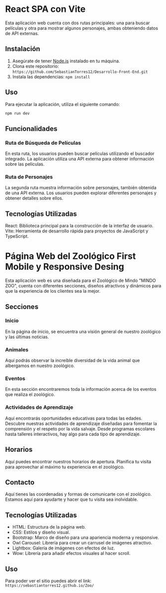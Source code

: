 # React SPA con Vite

Esta aplicación web cuenta con dos rutas principales: una para buscar películas y otra para mostrar algunos personajes, ambas obteniendo datos de API externas.

## Instalación

1. Asegúrate de tener [Node.js](https://nodejs.org/) instalado en tu máquina.
2. Clona este repositorio: `https://github.com/SebastianTorres12/Desarrollo-Front-End.git`
4. Instala las dependencias: `npm install`

## Uso

Para ejecutar la aplicación, utiliza el siguiente comando:

```bash
npm run dev
```

## Funcionalidades
### Ruta de Búsqueda de Películas
En esta ruta, los usuarios pueden buscar películas utilizando el buscador integrado. La aplicación utiliza una API externa para obtener información sobre las películas.

### Ruta de Personajes
La segunda ruta muestra información sobre personajes, también obtenida de una API externa. Los usuarios pueden explorar diferentes personajes y obtener detalles sobre ellos.

## Tecnologías Utilizadas
React: Biblioteca principal para la construcción de la interfaz de usuario.
Vite: Herramienta de desarrollo rápida para proyectos de JavaScript y TypeScript.

# Página Web del Zoológico First Mobile y Responsive Desing

Esta aplicación web es una diseñada para el Zoológico de Mindo "MINDO ZOO", cuenta con diferentes secciones, diseños atractivos y dinámicos para que la experiencia de los clientes sea la mejor.

## Secciones

### Inicio

En la página de inicio, se encuentra una visión general de nuestro zoológico y las últimas noticias.

### Animales

Aquí podrás observar la increíble diversidad de la vida animal que albergamos en nuestro zoológico.

### Eventos

En esta sección encontraremos toda la información acerca de los eventos que realiza el zoológico.

### Actividades de Aprendizaje

Aquí encontrarás oportunidades educativas para todas las edades. Descubre nuestras actividades de aprendizaje diseñadas para fomentar la comprensión y el respeto por la vida salvaje. Desde programas escolares hasta talleres interactivos, hay algo para cada tipo de aprendizaje.

## Horarios

Aquí puedes encontrar nuestros horarios de apertura. Planifica tu visita para aprovechar al máximo tu experiencia en el zoológico.

## Contacto

Aquí tienes las coordenadas y formas de comunicarte con el zoológico. Estamos aquí para ayudarte y hacer que tu visita sea inolvidable.

## Tecnologías Utilizadas

- HTML: Estructura de la página web.
- CSS: Estilos y diseño visual.
- Bootstrap: Marco de diseño para una apariencia moderna y responsive.
- Owl Carousel: Librería para crear un carrusel de imágenes atractivo.
- Lightbox: Galería de imágenes con efectos de luz.
- Wow: Librería para añadir efectos visuales al hacer scroll.

## Uso

Para poder ver el sitio puedes abrir el link:  `https://sebastiantorres12.github.io/Zoo/`
